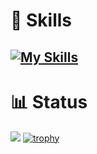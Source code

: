 # :wrench: Skills
[![My Skills](https://skillicons.dev/icons?i=unity,cs,c,cpp,git,github,githubactions,jenkins,md,aws,dotnet,vscode)](https://skillicons.dev)
---
# :bar_chart: Status
![](http://github-profile-summary-cards.vercel.app/api/cards/profile-details?username=gc-watanabe&theme=github_dark)
[![trophy](https://github-profile-trophy.vercel.app/?username=gc-watanabe&theme=gruvbox)](https://github.com/gc-watanabe/github-profile-trophy)

